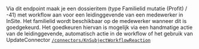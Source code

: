 Via dit endpoint maak je een dossieritem (type Familielid mutatie (Profit) / -41) met workflow aan voor een leidinggevende van een medewerker in InSite. Het familielid wordt beschikbaar op de medewerker wanneer dit is goedgekeurd. Het goedkeuren hiervan is mogelijk via een handmatige actie van de leidinggevende, automatisch actie in de workflow of het gebruik van UpdateConnector [`/connectors/KnSubjectWorkflowReaction`](../../api-specs/nl/Dossiers%2C%20bijlagen%20en%20workflows#post-/connectors/KnSubjectWorkflowReaction)